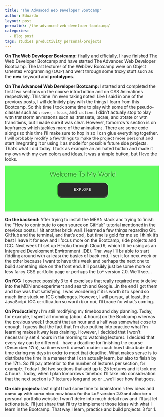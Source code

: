 ```yaml
---
title: 'The Advanced Web Developer Bootcamp'
author: Eduardo
layout: post
permalink: /the-advanced-web-developer-bootcamp/
categories:
  - Blog post
tags: studies productivity personal-projects
---
```

**On The Web Developer Bootcamp:** finally and officially, I have finished The Web Developer Bootcamp and have started The Advanced Web Developer Bootcamp. The last lectures of the WebDev Bootcamp were on Object Oriented Programming (OOP) and went through some tricky stuff such as the **new** keyword and **prototypes**.

**On The Advanced Web Developer Bootcamp:** I started and completed the first two sections on the course introduction and on CSS Animations, respectively. This time I’m even taking notes! Like I said in one of the previous posts, I will definitely play with the things I learn from this Bootcamp. So this time I took some time to play with some of the pseudo-classes such as `:hover`, `:focus`, and `:active`. I didn’t actually stop to play with transform animations such as :translate, :scale, and :rotate or with transitions, but I made sure it was clear. However, tomorrow's section is on keyframes which tackles more of the animations. There are some code alongs so this time I’ll make sure to hop in so I can glue everything together. I will probably modify a few things to make the project more personal and start integrating it or using it as model for possible future side projects. That’s what I did today. I took as example an animated button and made it my own with my own colors and ideas. It was a simple button, but I love the looks.

![Animated button](../assets/img/anim-btn.gif "Animated button")

**On the backend:** After trying to install the MEAN stack and trying to finish the “How to contribute to open source on GitHub” tutorial mentioned in the previous posts, I hit another brick wall. I learned a few things regarding Git, GitHub and the terminal, and that’s cool, but time is gold for me so I think it’s best I leave it for now and I focus more on the Bootcamp, side projects and fCC. Next week I’ll set up Heroku through Cloud 9, which I’ll be using as an Integrated Development Environment (IDE). That way I’ll be able to start fiddling around with at least the basics of back end. I set it for next week or the other because I want to have this week and perhaps the next one to build something nice on the front end. It’ll possibly just be some more or less fancy CSS portfolio page or perhaps the LoF version 2.0. We’ll see...

**On fCC:** I covered possibly 3 to 4 exercises that really required me to delve into the MDN and experiment and search and Google…in the end I got them and boy was that satisfying! I was wondering if it is worth it to spend so much time stuck on fCC challenges. However, I will pursue, at least, the JavaScript fCC certification so worth it or not, I’ll brace for what’s coming.

**On Productivity :** I’m still modifying my timebox and day planning. Today, for example, I spent all morning (about 4 hours) on the Bootcamp whereas the previous week I thought that an hour and a half was somewhat close to enough. I guess that the fact that I’m also putting into practice what I’m learning makes it way less draining. However, I decided that I won’t necessarily set 4 hours in the morning to watching lectures. I decided that every day can be different. I have a deadline for finishing the course (December 17th), so time wise it doesn’t matter much how I distribute the time during my days in order to meet that deadline. What makes sense is to distribute the time in a manner that I can actually learn, but also to finish by the 17th. So I’ll pay attention to the number of lectures per section, for example. Today I did two sections that add up to 25 lectures and it took me 4 hours. Today, when I plan tomorrow’s timebox, I’ll take into consideration that the next section is 7 lectures long and so on…we’ll see how that goes.

**On side projects:** last night I had some time to brainstorm a few ideas and came up with some nice new ideas for the LoF version 2.0 and also for a personal portfolio website. I won’t delve into much detail now and I’ll just let actions talk. I’ll just share that I’ll try to implement those ideas with what I learn in the Bootcamp. That way I learn, practice and build projects: 3 for 1.